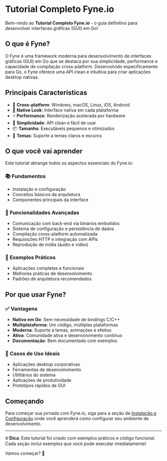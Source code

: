 # Tutorial Completo Fyne.io

Bem-vindo ao **Tutorial Completo Fyne.io** - o guia definitivo para desenvolver interfaces gráficas (GUI) em Go!

## O que é Fyne?

O Fyne é uma framework moderna para desenvolvimento de interfaces gráficas (GUI) em Go que se destaca por sua simplicidade, performance e capacidade de compilação cross-platform. Desenvolvido especificamente para Go, o Fyne oferece uma API clean e intuitiva para criar aplicações desktop nativas.

## Principais Características

- 🚀 **Cross-platform**: Windows, macOS, Linux, iOS, Android
- 🎨 **Native Look**: Interface nativa em cada plataforma  
- ⚡ **Performance**: Renderização acelerada por hardware
- 🔧 **Simplicidade**: API clean e fácil de usar
- 📦 **Tamanho**: Executáveis pequenos e otimizados
- 🌙 **Temas**: Suporte a temas claros e escuros

## O que você vai aprender

Este tutorial abrange todos os aspectos essenciais do Fyne.io:

### 📚 **Fundamentos**
- Instalação e configuração
- Conceitos básicos da arquitetura
- Componentes principais da interface

### 🔧 **Funcionalidades Avançadas**
- Comunicação com back-end via binários embutidos
- Sistema de configuração e persistência de dados
- Compilação cross-platform automatizada
- Requisições HTTP e integração com APIs
- Reprodução de mídia (áudio e vídeo)

### 💼 **Exemplos Práticos**
- Aplicações completas e funcionais
- Melhores práticas de desenvolvimento
- Padrões de arquitetura recomendados

## Por que usar Fyne?

### ✅ **Vantagens**
- **Nativo em Go**: Sem necessidade de bindings C/C++
- **Multiplataforma**: Um código, múltiplas plataformas
- **Moderna**: Suporte a temas, animações e efeitos
- **Ativa**: Comunidade ativa e desenvolvimento contínuo
- **Documentação**: Bem documentado com exemplos

### 🎯 **Casos de Uso Ideais**
- Aplicações desktop corporativas
- Ferramentas de desenvolvimento
- Utilitários do sistema
- Aplicações de produtividade
- Protótipos rápidos de GUI

## Começando

Para começar sua jornada com Fyne.io, siga para a seção de [Instalação e Configuração](./instalacao/index.md) onde você aprenderá como configurar seu ambiente de desenvolvimento.

---

**💡 Dica**: Este tutorial foi criado com exemplos práticos e código funcional. Cada seção inclui exemplos que você pode executar imediatamente!

Vamos começar? 🚀